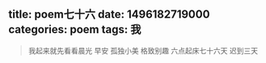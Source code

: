 title: poem七十六
date: 1496182719000
categories: poem
tags: 我
---
> 我起来就先看看晨光
早安
孤独小美
格致别趣
六点起床七十六天 迟到三天